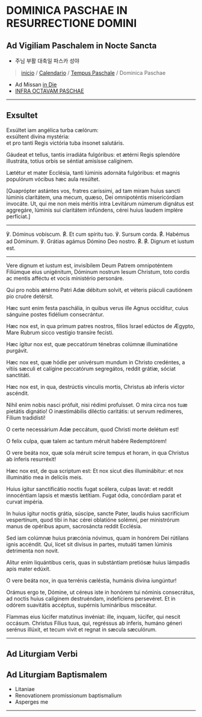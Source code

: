 # DOMINICA PASCHAE IN RESURRECTIONE DOMINI
## Ad Vigiliam Paschalem in Nocte Sancta
- 주님 부활 대축일 파스카 성야

> [inicio](../../README.md) / [Calendario](../../LC.md) / [Tempus Paschale](../LP.md) / Dominica Paschae  

- Ad Missan [in Die](./octavam.md#die)
- [INFRA OCTAVAM PASCHAE](./octavam.md#feriae)  

----

## Exsultet

Exsúltet iam angélica turba cælórum:  
exsúltent divína mystéria:  
et pro tanti Regis victória tuba ínsonet salutáris.  

Gáudeat et tellus, tantis irradiáta fulgóribus:
et ætérni Regis splendóre illustráta,
totíus orbis se séntiat amisísse calíginem.

Lætétur et mater Ecclésia,
tanti lúminis adornáta fulgóribus:
et magnis populórum vócibus hæc aula resúltet.

[Quaprópter astántes vos, fratres caríssimi,
ad tam miram huius sancti lúminis claritátem,
una mecum, quæso,
Dei omnipoténtis misericórdiam invocáte.
Ut, qui me non meis méritis
intra Levitárum númerum dignátus est aggregáre,
lúminis sui claritátem infúndens,
cérei huius laudem implére perfíciat.]

----

℣. Dóminus vobíscum.
℟. Et cum spíritu tuo.
℣. Sursum corda.
℟. Habémus ad Dóminum.
℣. Grátias agámus Dómino Deo nostro.
℟. ℟. Dignum et iustum est.

----

Vere dignum et iustum est,
invisíbilem Deum Patrem omnipoténtem
Filiúmque eius unigénitum,
Dóminum nostrum Iesum Christum,
toto cordis ac mentis afféctu et vocis ministério personáre.

Qui pro nobis ætérno Patri Adæ débitum solvit,
et véteris piáculi cautiónem pio cruóre detérsit.

Hæc sunt enim festa paschália,
in quibus verus ille Agnus occíditur,
cuius sánguine postes fidélium consecrántur.

Hæc nox est,
in qua primum patres nostros, fílios Israel
edúctos de Ægypto,
Mare Rubrum sicco vestígio transíre fecísti.

Hæc ígitur nox est,
quæ peccatórum ténebras colúmnæ illuminatióne purgávit.

Hæc nox est,
quæ hódie per univérsum mundum in Christo credéntes,
a vítiis sæculi et calígine peccatórum segregátos,
reddit grátiæ, sóciat sanctitáti.


Hæc nox est,
in qua, destrúctis vínculis mortis,
Christus ab ínferis victor ascéndit.

Nihil enim nobis nasci prófuit,
nisi rédimi profuísset.
O mira circa nos tuæ pietátis dignátio!
O inæstimábilis diléctio caritátis:
ut servum redímeres, Fílium tradidísti!

O certe necessárium Adæ peccátum,
quod Christi morte delétum est!

O felix culpa,
quæ talem ac tantum méruit habére Redemptórem!

O vere beáta nox,
quæ sola méruit scire tempus et horam,
in qua Christus ab ínferis resurréxit!

Hæc nox est, de qua scriptum est:
Et nox sicut dies illuminábitur:
et nox illuminátio mea in delíciis meis.

Huius ígitur sanctificátio noctis fugat scélera, culpas lavat:
et reddit innocéntiam lapsis et mæstis lætítiam.
Fugat ódia, concórdiam parat et curvat impéria.

In huius ígitur noctis grátia, súscipe, sancte Pater,
laudis huius sacrifícium vespertínum,
quod tibi in hac cérei oblatióne solémni,
per ministrórum manus
de opéribus apum, sacrosáncta reddit Ecclésia.

Sed iam colúmnæ huius præcónia nóvimus,
quam in honórem Dei rútilans ignis accéndit.
Qui, lícet sit divísus in partes,
mutuáti tamen lúminis detrimenta non novit.

Alitur enim liquántibus ceris,
quas in substántiam pretiósæ huius lámpadis
apis mater edúxit.

O vere beáta nox,
in qua terrénis cæléstia, humánis divína iungúntur!

Orámus ergo te, Dómine,
ut céreus iste in honórem tui nóminis consecrátus,
ad noctis huius calíginem destruéndam,
indefíciens persevéret.
Et in odórem suavitátis accéptus,
supérnis lumináribus misceátur.

Flammas eius lúcifer matutínus invéniat:
ille, inquam, lúcifer, qui nescit occásum.
Christus Fílius tuus,
qui, regréssus ab ínferis, humáno géneri serénus illúxit,
et tecum vivit et regnat in sæcula sæculórum.

----

## Ad Liturgiam Verbi
## Ad Liturgiam Baptismalem
- Litaniae
- Renovationem promissionum baptismalium
- Asperges me

----


